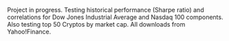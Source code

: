 Project in progress. Testing historical performance (Sharpe ratio) and correlations for Dow Jones Industrial Average and Nasdaq 100 components. Also testing top 50 Cryptos by market cap. All downloads from Yahoo!Finance. 
